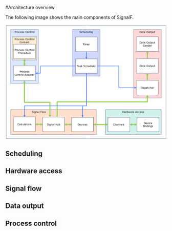 #Architecture overview

The following image shows the main components of SignalF.

![Architecture](architecture.png)


## Scheduling


## Hardware access


## Signal flow


## Data output


## Process control


